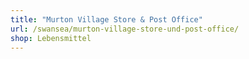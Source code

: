 ```yaml
---
title: "Murton Village Store & Post Office"
url: /swansea/murton-village-store-und-post-office/
shop: Lebensmittel
---
```

